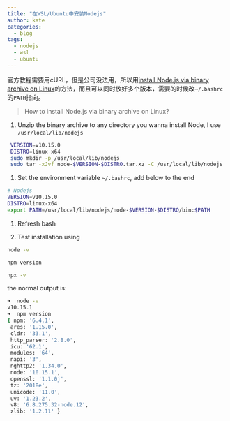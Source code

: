```yaml
---
title: "在WSL/Ubuntu中安装Nodejs"
author: kate
categories:
  - blog
tags:
  - nodejs
  - wsl
  - ubuntu
---
```


官方教程需要用cURL，但是公司没法用，所以用[install Node.js via binary archive on Linux](https://github.com/nodejs/help/wiki/Installation)的方法，而且可以同时放好多个版本，需要的时候改`~/.bashrc`的`PATH`指向。

> How to install Node.js via binary archive on Linux?

1. Unzip the binary archive to any directory you wanna install Node, I use `/usr/local/lib/nodejs`

```bash
 VERSION=v10.15.0
 DISTRO=linux-x64
 sudo mkdir -p /usr/local/lib/nodejs
 sudo tar -xJvf node-$VERSION-$DISTRO.tar.xz -C /usr/local/lib/nodejs 
```

1. Set the environment variable `~/.bashrc`, add below to the end

```bash
# Nodejs
VERSION=v10.15.0
DISTRO=linux-x64
export PATH=/usr/local/lib/nodejs/node-$VERSION-$DISTRO/bin:$PATH
```

1. Refresh bash

1. Test installation using

```bash
node -v

npm version

npx -v
```

the normal output is:

```bash
➜  node -v
v10.15.1
➜  npm version
{ npm: '6.4.1',
 ares: '1.15.0',
 cldr: '33.1',
 http_parser: '2.8.0',
 icu: '62.1',
 modules: '64',
 napi: '3',
 nghttp2: '1.34.0',
 node: '10.15.1',
 openssl: '1.1.0j',
 tz: '2018e',
 unicode: '11.0',
 uv: '1.23.2',
 v8: '6.8.275.32-node.12',
 zlib: '1.2.11' }
```
